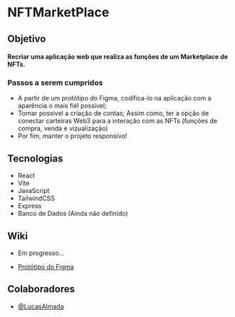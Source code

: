 # NFTMarketPlace

## Objetivo
#### Recriar uma aplicação web que realiza as funções de um Marketplace de NFTs.

### Passos a serem cumpridos
- A partir de um protótipo do Figma, codifica-lo na aplicação com a aparência o mais fiél possível;  
- Tornar possível a criação de contas; Assim como, ter a opção de conectar carteiras Web3 para a interação com as NFTs (funções de compra, venda e vizualização)
- Por fim, manter o projeto responsivo!

## Tecnologias

- React
- Vite
- JavaScript 
- TailwindCSS
- Express
- Banco de Dados (Ainda não definido)

## Wiki

- Em progresso...

- [Protótipo do Figma](https://www.figma.com/file/EbpGT1ps49UuIffPZSTnhL/NFT-Marketplace-Template-(Community)?type=design&node-id=1649-23854&mode=design&t=jDKeHOQoOK6tmtRz-0)

## Colaboradores

- [@LucasAlmada](https://github.com/0LucasAlmada0)